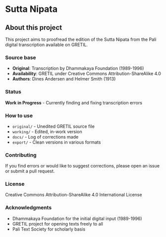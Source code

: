 # Sutta Nipata

## About this project

This project aims to proofread the edition of the Sutta Nipata from the Pali digital transcription available on GRETIL.

### Source base
- **Original**: Transcription by Dhammakaya Foundation (1989-1996) 
- **Availability**: GRETIL under Creative Commons Attribution-ShareAlike 4.0
- **Authors**: Dines Andersen and Helmer Smith (1913)

### Status
**Work in Progress** - Currently finding and fixing transcription errors

### How to use
- `original/` - Unedited GRETIL source file
- `working/` - Edited, in-work version
- `docs/` - Log of corrections made
- `export/` - Clean versions in various formats

### Contributing
If you find errors or would like to suggest corrections, please open an issue or submit a pull request.

### License
Creative Commons Attribution-ShareAlike 4.0 International License

### Acknowledgments
- Dhammakaya Foundation for the initial digital input (1989-1996)
- GRETIL project for opening texts freely to all
- Pali Text Society for scholarly basis


